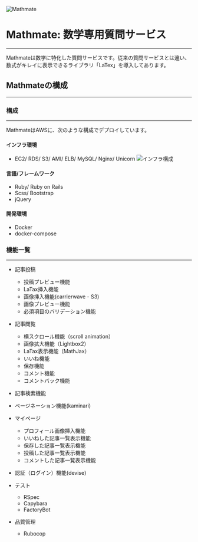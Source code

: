 ![Mathmate](https://user-images.githubusercontent.com/63136727/86557158-51fdba00-bf90-11ea-860d-927b06825264.JPG)

# Mathmate: 数学専用質問サービス
---
Mathmateは数学に特化した質問サービスです。従来の質問サービスとは違い、数式がキレイに表示できるライブラリ「LaTex」を導入してあります。

## Mathmateの構成
---

### 構成
--- 
MathmateはAWSに、次のような構成でデプロイしています。


#### インフラ環境
- EC2/ RDS/ S3/ AMI/ ELB/ MySQL/ Nginx/ Unicorn
![インフラ構成](https://user-images.githubusercontent.com/63136727/86557166-56c26e00-bf90-11ea-9336-08fac147e50a.PNG)

#### 言語/フレームワーク
- Ruby/ Ruby on Rails
- Scss/ Bootstrap
- jQuery

#### 開発環境
- Docker
- docker-compose

### 機能一覧
---
- 記事投稿
    - 投稿プレビュー機能
    - LaTax挿入機能
    - 画像挿入機能(carrierwave - S3)
    - 画像プレビュー機能
    - 必須項目のバリデーション機能

- 記事閲覧
    - 横スクロール機能（scroll animation）
    - 画像拡大機能（Lightbox2）
    - LaTax表示機能（MathJax）
    - いいね機能
    - 保存機能
    - コメント機能
    - コメントバック機能

- 記事検索機能
- ページネーション機能(kaminari)

- マイページ
    - プロフィール画像挿入機能
    - いいねした記事一覧表示機能
    - 保存した記事一覧表示機能
    - 投稿した記事一覧表示機能
    - コメントした記事一覧表示機能

- 認証（ログイン）機能(devise)

- テスト
    - RSpec
    - Capybara
    - FactoryBot

- 品質管理
   - Rubocop


